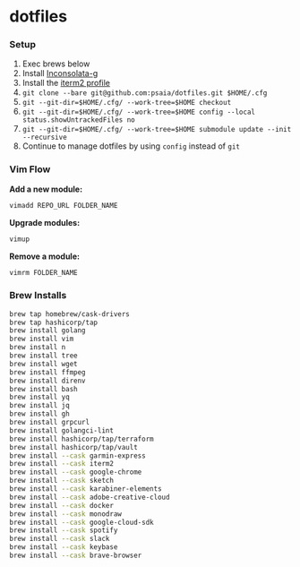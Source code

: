 # dotfiles

### Setup

1. Exec brews below
2. Install [Inconsolata-g](/extra/Inconsolata-g.ttf)
3. Install the [iterm2 profile](.iterm2/Profiles.json)
4. `git clone --bare git@github.com:psaia/dotfiles.git $HOME/.cfg`
5. `git --git-dir=$HOME/.cfg/ --work-tree=$HOME checkout`
6. `git --git-dir=$HOME/.cfg/ --work-tree=$HOME config --local status.showUntrackedFiles no`
7. `git --git-dir=$HOME/.cfg/ --work-tree=$HOME submodule update --init --recursive`
8. Continue to manage dotfiles by using `config` instead of `git`

### Vim Flow

**Add a new module:**

```bash
vimadd REPO_URL FOLDER_NAME
```

**Upgrade modules:**

```bash
vimup
```

**Remove a module:**

```bash
vimrm FOLDER_NAME
```

### Brew Installs

```bash
brew tap homebrew/cask-drivers
brew tap hashicorp/tap
brew install golang
brew install vim
brew install n
brew install tree
brew install wget
brew install ffmpeg
brew install direnv
brew install bash
brew install yq
brew install jq
brew install gh
brew install grpcurl
brew install golangci-lint
brew install hashicorp/tap/terraform
brew install hashicorp/tap/vault
brew install --cask garmin-express
brew install --cask iterm2
brew install --cask google-chrome
brew install --cask sketch
brew install --cask karabiner-elements
brew install --cask adobe-creative-cloud
brew install --cask docker
brew install --cask monodraw
brew install --cask google-cloud-sdk
brew install --cask spotify
brew install --cask slack
brew install --cask keybase
brew install --cask brave-browser
```
